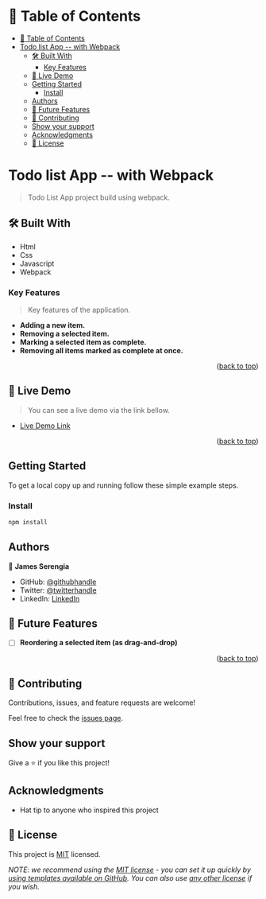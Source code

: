 <!-- <a name="readme-top"></a> -->

<!-- TABLE OF CONTENTS -->

# 📗 Table of Contents

- [📗 Table of Contents](#-table-of-contents)
- [Todo list App -- with Webpack ](#todo-list-app----with-webpack-)
  - [🛠 Built With ](#-built-with-)
    - [Key Features ](#key-features-)
  - [🚀 Live Demo ](#-live-demo-)
  - [Getting Started ](#getting-started-)
    - [Install ](#install-)
  - [Authors ](#authors-)
  - [🔭 Future Features ](#-future-features-)
  - [🤝 Contributing ](#-contributing-)
  - [Show your support ](#show-your-support-)
  - [Acknowledgments ](#acknowledgments-)
  - [📝 License ](#-license-)

<!-- PROJECT DESCRIPTION -->

# Todo list App -- with Webpack <a name="about-project"></a>

> Todo List App project build using webpack.

## 🛠 Built With <a name="built-with"></a>

- Html
- Css
- Javascript
- Webpack

<!-- Features -->

### Key Features <a name="key-features"></a>

> Key features of the application.

- **Adding a new item.**
- **Removing a selected item.**
- **Marking a selected item as complete.**
- **Removing all items marked as complete at once.**

<p align="right">(<a href="#readme-top">back to top</a>)</p>

<!-- LIVE DEMO -->

## 🚀 Live Demo <a name="live-demo"></a>

> You can see a live demo via the link bellow.

- [Live Demo Link](https://serengia.github.io/webpack-todo-app/dist)

<p align="right">(<a href="#readme-top">back to top</a>)</p>

<!-- GETTING STARTED -->

## Getting Started <a name="getting-started"></a>

To get a local copy up and running follow these simple example steps.

### Install <a name="install"></a>

```js
npm install
```

## Authors <a name="authors"></a>

👤 **James Serengia**

- GitHub: [@githubhandle](https://github.com/serengia)
- Twitter: [@twitterhandle](https://twitter.com/JamesSerengia)
- LinkedIn: [LinkedIn](https://linkedin.com/in/james-serengia)

<!-- FUTURE FEATURES -->

## 🔭 Future Features <a name="future-features"></a>

- [ ] **Reordering a selected item (as drag-and-drop)**

<p align="right">(<a href="#readme-top">back to top</a>)</p>

## 🤝 Contributing <a name="contributing"></a>

Contributions, issues, and feature requests are welcome!

Feel free to check the [issues page](../../issues/).

## Show your support <a name="support"></a>

Give a ⭐️ if you like this project!

## Acknowledgments <a name="acknowledgements"></a>

- Hat tip to anyone who inspired this project

## 📝 License <a name="license"></a>

This project is [MIT](./MIT.md) licensed.

_NOTE: we recommend using the [MIT license](https://choosealicense.com/licenses/mit/) - you can set it up quickly by [using templates available on GitHub](https://docs.github.com/en/communities/setting-up-your-project-for-healthy-contributions/adding-a-license-to-a-repository). You can also use [any other license](https://choosealicense.com/licenses/) if you wish._

<a name="readme-top"></a>
